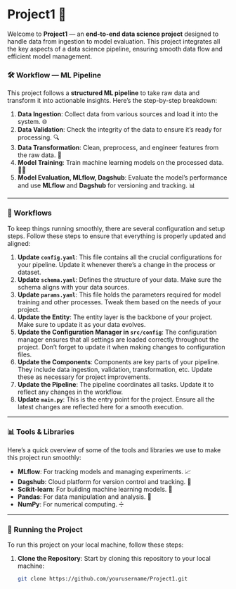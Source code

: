 # Project1 🚀
Welcome to **Project1** — an **end-to-end data science project** designed to handle data from ingestion to model evaluation. This project integrates all the key aspects of a data science pipeline, ensuring smooth data flow and efficient model management.

### **🛠️ Workflow — ML Pipeline**
This project follows a **structured ML pipeline** to take raw data and transform it into actionable insights. Here’s the step-by-step breakdown:

1. **Data Ingestion**: Collect data from various sources and load it into the system. 🌐
2. **Data Validation**: Check the integrity of the data to ensure it’s ready for processing. 🔍
3. **Data Transformation**: Clean, preprocess, and engineer features from the raw data. 🔄
4. **Model Training**: Train machine learning models on the processed data. 🧑‍💻
5. **Model Evaluation, MLflow, Dagshub**: Evaluate the model’s performance and use **MLflow** and **Dagshub** for versioning and tracking. 📊

---

### **🔄 Workflows**
To keep things running smoothly, there are several configuration and setup steps. Follow these steps to ensure that everything is properly updated and aligned:

1. **Update `config.yaml`**: This file contains all the crucial configurations for your pipeline. Update it whenever there’s a change in the process or dataset.
2. **Update `schema.yaml`**: Defines the structure of your data. Make sure the schema aligns with your data sources.
3. **Update `params.yaml`**: This file holds the parameters required for model training and other processes. Tweak them based on the needs of your project.
4. **Update the Entity**: The entity layer is the backbone of your project. Make sure to update it as your data evolves.
5. **Update the Configuration Manager in `src/config`**: The configuration manager ensures that all settings are loaded correctly throughout the project. Don’t forget to update it when making changes to configuration files.
6. **Update the Components**: Components are key parts of your pipeline. They include data ingestion, validation, transformation, etc. Update these as necessary for project improvements.
7. **Update the Pipeline**: The pipeline coordinates all tasks. Update it to reflect any changes in the workflow.
8. **Update `main.py`**: This is the entry point for the project. Ensure all the latest changes are reflected here for a smooth execution.

---

### **📊 Tools & Libraries**
Here’s a quick overview of some of the tools and libraries we use to make this project run smoothly:
- **MLflow**: For tracking models and managing experiments. 📈
- **Dagshub**: Cloud platform for version control and tracking. 💾
- **Scikit-learn**: For building machine learning models. 🔧
- **Pandas**: For data manipulation and analysis. 🐼
- **NumPy**: For numerical computing. ➗

---

### **📝 Running the Project**

To run this project on your local machine, follow these steps:

1. **Clone the Repository**: Start by cloning this repository to your local machine:
   ```bash
   git clone https://github.com/yourusername/Project1.git
